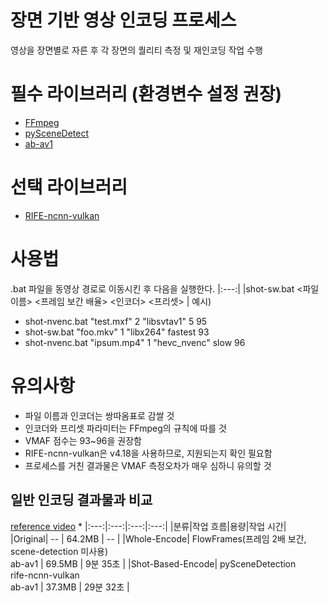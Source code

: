 # 장면 기반 영상 인코딩 프로세스
영상을 장면별로 자른 후 각 장면의 퀄리티 측정 및 재인코딩 작업 수행

# 필수 라이브러리 (환경변수 설정 권장)
* [FFmpeg](https://www.gyan.dev/ffmpeg/builds/)
* [pySceneDetect](https://www.scenedetect.com/download/)
* [ab-av1](https://github.com/alexheretic/ab-av1)

# 선택 라이브러리
* [RIFE-ncnn-vulkan](https://github.com/TNTwise/rife-ncnn-vulkan)

# 사용법
.bat 파일을 동영상 경로로 이동시킨 후 다음을 실행한다.
|:---:|
|shot-sw.bat <파일 이름> <프레임 보간 배율> <인코더> <프리셋> <VMAF>|
예시)
* shot-nvenc.bat "test.mxf" 2 "libsvtav1" 5 95
* shot-sw.bat "foo.mkv" 1 "libx264" fastest 93
* shot-nvenc.bat "ipsum.mp4" 1 "hevc_nvenc" slow 96

# 유의사항
* 파일 이름과 인코더는 쌍따옴표로 감쌀 것
* 인코더와 프리셋 파라미터는 FFmpeg의 규칙에 따를 것
* VMAF 점수는 93~96을 권장함
* RIFE-ncnn-vulkan은 v4.18을 사용하므로, 지원되는지 확인 필요함
* 프로세스를 거친 결과물은 VMAF 측정오차가 매우 심하니 유의할 것

## 일반 인코딩 결과물과 비교
[reference video](https://www.youtube.com/watch?v=tbWugSQ7kCk)
* 
|:---:|:---:|:---:|:---:|
|분류|작업 흐름|용량|작업 시간|
|Original| -- | 64.2MB | -- |
|Whole-Encode| FlowFrames(프레임 2배 보간, scene-detection 미사용)<br/>ab-av1 | 69.5MB | 9분 35초 |
|Shot-Based-Encode| pySceneDetection<br/>rife-ncnn-vulkan<br/>ab-av1 | 37.3MB | 29분 32초 |
